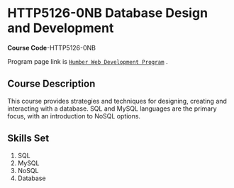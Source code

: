 # HTTP5126-0NB Database Design and Development

**Course Code**-HTTP5126-0NB

Program page link is [`Humber Web Development Program`](https://mediaarts.humber.ca/programs/web-development.html) .

## Course Description

This course provides strategies and techniques for designing, creating and interacting with a database. SQL and MySQL languages are the primary focus, with an introduction to NoSQL options.

## Skills Set

1. SQL
2. MySQL
3. NoSQL
4. Database
